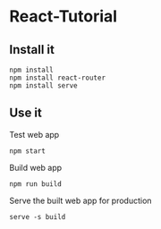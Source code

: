 # React-Tutorial


## Install it

```
npm install
npm install react-router
npm install serve
```


## Use it
Test web app
```
npm start
```

Build web app
```
npm run build
```

Serve the built web app for production
```
serve -s build
```
